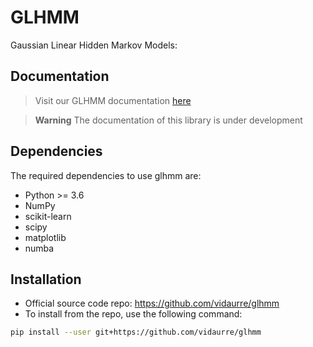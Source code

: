 # GLHMM

Gaussian Linear Hidden Markov Models:

## Documentation

> Visit our GLHMM documentation [here](https://glhmm.readthedocs.io/en/latest/index.html)

> **Warning**
> The documentation of this library is under development

## Dependencies

The required dependencies to use glhmm are:

- Python >= 3.6
- NumPy
- scikit-learn
- scipy
- matplotlib
- numba

## Installation

- Official source code repo: <https://github.com/vidaurre/glhmm>
- To install from the repo, use the following command:

```bash
pip install --user git+https://github.com/vidaurre/glhmm
